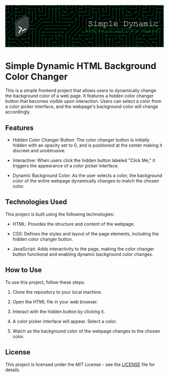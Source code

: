 <div id="header" align="center">
  <img src="/HTML Background/asset/header.png?raw=true" width="1000" heigth="800"/>
</div>

# Simple Dynamic HTML Background Color Changer 

This is a simple frontend project that allows users to dynamically change the background color of a web page. It features a hidden color changer button that becomes visible upon interaction. Users can select a color from a color picker interface, and the webpage's background color will change accordingly.

## Features

- Hidden Color Changer Button: The color changer button is initially hidden with an opacity set to 0, and is positioned at the center making it discreet and unobtrusive.

- Interactive: When users click the hidden button labeled "Click Me," it triggers the appearance of a color picker interface.

- Dynamic Background Color: As the user selects a color, the background color of the entire webpage dynamically changes to match the chosen color.

## Technologies Used

This project is built using the following technologies:

- HTML: Provides the structure and content of the webpage.

- CSS: Defines the styles and layout of the page elements, including the hidden color changer button.

- JavaScript: Adds interactivity to the page, making the color changer button functional and enabling dynamic background color changes.

## How to Use

To use this project, follow these steps:

1. Clone the repository to your local machine.

2. Open the HTML file in your web browser.

3. Interact with the hidden button by clicking it.

4. A color picker interface will appear. Select a color.

5. Watch as the background color of the webpage changes to the chosen color.

## License

This project is licensed under the MIT License - see the [LICENSE](LICENSE) file for details.



